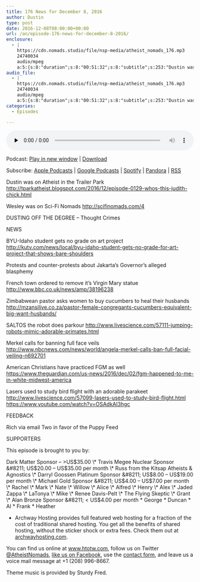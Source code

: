 ```yaml
---
title: 176 News for December 8, 2016
author: Dustin
type: post
date: 2016-12-08T08:00:00+00:00
url: /an/episode-176-news-for-december-8-2016/
enclosure:
  - |
    https://cdn.nomads.studio/file/nsp-media/atheist_nomads_176.mp3
    24740034
    audio/mpeg
    a:5:{s:8:"duration";s:8:"00:51:32";s:8:"subtitle";s:253:"Dustin was on Atheist in the Trailer Park  Wesley was on Sci-Fi Nomads  DUSTING OFF THE DEGREE - Thought Crimes NEWS BYU-Idaho student gets no grade on art project  Protests and counter-protests about Jakarta’s Governor’s alleged blasphemy French...";s:8:"explicit";s:1:"1";s:13:"episode_title";s:25:"News for December 8, 2016";s:10:"episode_no";s:3:"176";}
audio_file:
  - |
    https://cdn.nomads.studio/file/nsp-media/atheist_nomads_176.mp3
    24740034
    audio/mpeg
    a:5:{s:8:"duration";s:8:"00:51:32";s:8:"subtitle";s:253:"Dustin was on Atheist in the Trailer Park  Wesley was on Sci-Fi Nomads  DUSTING OFF THE DEGREE - Thought Crimes NEWS BYU-Idaho student gets no grade on art project  Protests and counter-protests about Jakarta’s Governor’s alleged blasphemy French...";s:8:"explicit";s:1:"1";s:13:"episode_title";s:25:"News for December 8, 2016";s:10:"episode_no";s:3:"176";}
categories:
  - Episodes

---
```

<div itemscope itemtype="http://schema.org/AudioObject">
  <meta itemprop="name" content="176 News for December 8, 2016" />
  
  <meta itemprop="uploadDate" content="2016-12-08T01:00:00-07:00" />
  
  <meta itemprop="encodingFormat" content="audio/mpeg" />
  
  <meta itemprop="duration" content="PT51M32S" />
  
  <meta itemprop="description" content="Dustin was on Atheist in the Trailer Park  Wesley was on Sci-Fi Nomads  DUSTING OFF THE DEGREE - Thought Crimes NEWS BYU-Idaho student gets no grade on art project  Protests and counter-protests about Jakarta’s Governor’s alleged blasphemy French..." />
  
  <meta itemprop="contentUrl" content="https://dts.podtrac.com/redirect.mp3/cdn.nomads.studio/file/nsp-media/atheist_nomads_176.mp3" />
  
  <meta itemprop="contentSize" content="23.6" />
  </p> 
  
  <div class="powerpress_player" id="powerpress_player_8438">
    <audio class="wp-audio-shortcode" id="audio-5052-182" preload="none" style="width: 100%;" controls="controls"><source type="audio/mpeg" src="https://dts.podtrac.com/redirect.mp3/cdn.nomads.studio/file/nsp-media/atheist_nomads_176.mp3?_=182" /><a href="https://dts.podtrac.com/redirect.mp3/cdn.nomads.studio/file/nsp-media/atheist_nomads_176.mp3">https://dts.podtrac.com/redirect.mp3/cdn.nomads.studio/file/nsp-media/atheist_nomads_176.mp3</a></audio>
  </div>
</div>

<p class="powerpress_links powerpress_links_mp3">
  Podcast: <a href="https://dts.podtrac.com/redirect.mp3/cdn.nomads.studio/file/nsp-media/atheist_nomads_176.mp3" class="powerpress_link_pinw" target="_blank" title="Play in new window" onclick="return powerpress_pinw('https://htotw.com/?powerpress_pinw=5052-podcast');" rel="nofollow">Play in new window</a> | <a href="https://dts.podtrac.com/redirect.mp3/cdn.nomads.studio/file/nsp-media/atheist_nomads_176.mp3" class="powerpress_link_d" title="Download" rel="nofollow" download="atheist_nomads_176.mp3">Download</a>
</p>

<p class="powerpress_links powerpress_subscribe_links">
  Subscribe: <a href="https://podcasts.apple.com/us/podcast/humanists-take-on-the-world/id530050098?mt=2&ls=1" class="powerpress_link_subscribe powerpress_link_subscribe_itunes" target="_blank" title="Subscribe on Apple Podcasts" rel="nofollow">Apple Podcasts</a> | <a href="https://www.google.com/podcasts?feed=aHR0cDovL2F0aGVpc3Rub21hZHMubGlic3luLmNvbS9yc3M%3D" class="powerpress_link_subscribe powerpress_link_subscribe_googleplay" target="_blank" title="Subscribe on Google Podcasts" rel="nofollow">Google Podcasts</a> | <a href="https://open.spotify.com/show/3LzK2xZGike6Tc1GEMtMbr?si=LieN9SNuTpq96smuaUsH8A" class="powerpress_link_subscribe powerpress_link_subscribe_spotify" target="_blank" title="Subscribe on Spotify" rel="nofollow">Spotify</a> | <a href="https://www.pandora.com/podcast/atheist-nomads/PC:10122?corr=62071012&part=ug" class="powerpress_link_subscribe powerpress_link_subscribe_pandora" target="_blank" title="Subscribe on Pandora" rel="nofollow">Pandora</a> | <a href="https://htotw.com/feed/podcast/" class="powerpress_link_subscribe powerpress_link_subscribe_rss" target="_blank" title="Subscribe via RSS" rel="nofollow">RSS</a>
</p>

Dustin was on Atheist in the Trailer Park <a href="http://tparkatheist.blogspot.com/2016/12/episode-0129-whos-this-judith-chick.html" target="_blank" rel="noopener">http://tparkatheist.blogspot.com/2016/12/episode-0129-whos-this-judith-chick.html </a>

Wesley was on Sci-Fi Nomads <a href="http://scifinomads.com/4" target="_blank" rel="noopener">http://scifinomads.com/4</a>

DUSTING OFF THE DEGREE &#8211; Thought Crimes

NEWS

BYU-Idaho student gets no grade on art project <a href="http://kutv.com/news/local/byu-idaho-student-gets-no-grade-for-art-project-that-shows-bare-shoulders" target="_blank" rel="noopener">http://kutv.com/news/local/byu-idaho-student-gets-no-grade-for-art-project-that-shows-bare-shoulders</a>

Protests and counter-protests about Jakarta’s Governor’s alleged blasphemy

French town ordered to remove it’s Virgin Mary statue <a href="http://www.bbc.co.uk/news/amp/38196238" target="_blank" rel="noopener">http://www.bbc.co.uk/news/amp/38196238</a>

Zimbabwean pastor asks women to buy cucumbers to heal their husbands <a href="http://mzansilive.co.za/pastor-female-congregants-cucumbers-equivalent-big-want-husbands/" target="_blank" rel="noopener">http://mzansilive.co.za/pastor-female-congregants-cucumbers-equivalent-big-want-husbands/</a>

SALTOS the robot does parkour <a href="http://www.livescience.com/57111-jumping-robots-mimic-adorable-primates.html" target="_blank" rel="noopener">http://www.livescience.com/57111-jumping-robots-mimic-adorable-primates.html</a>

Merkel calls for banning full face veils <a href="http://www.nbcnews.com/news/world/angela-merkel-calls-ban-full-facial-veiling-n692701" target="_blank" rel="noopener">http://www.nbcnews.com/news/world/angela-merkel-calls-ban-full-facial-veiling-n692701</a>

American Christians have practiced FGM as well <a href="https://www.theguardian.com/us-news/2016/dec/02/fgm-happened-to-me-in-white-midwest-america" target="_blank" rel="noopener">https://www.theguardian.com/us-news/2016/dec/02/fgm-happened-to-me-in-white-midwest-america</a>

Lasers used to study bird flight with an adorable parakeet <a href="http://www.livescience.com/57099-lasers-used-to-study-bird-flight.html" target="_blank" rel="noopener">http://www.livescience.com/57099-lasers-used-to-study-bird-flight.html</a> <a href="https://www.youtube.com/watch?v=OSAdkAI3hgc" target="_blank" rel="noopener">https://www.youtube.com/watch?v=OSAdkAI3hgc</a>

FEEDBACK

Rich via email Two in favor of the Puppy Feed

SUPPORTERS

This episode is brought to you by:

Dark Matter Sponsor &#8211; >US$35.00 \* Travis Megee Nuclear Sponsor &#8211; US$20.00 &#8211; US$35.00 per month \* Russ from the Kitsap Atheists & Agnostics \* Darryl Goossen Platinum Sponsor &#8211; US$8.00 &#8211; US$19.00 per month \* Michael Gold Sponsor &#8211; US$4.00 &#8211; US$7.00 per month \* Rachel \* Mark \* Nate \* Willow \* Alice \* Alfred \* Henry \* Alex \* Jaded Zappa \* LaTonya \* Mike \* Renee Davis-Pelt \* The Flying Skeptic \* Grant \* Alan Bronze Sponsor &#8211; < US$4.00 per month \* George \* Duncan \* Al \* Frank \* Heather

* Archway Hosting provides full featured web hosting for a fraction of the cost of traditional shared hosting. You get all the benefits of shared hosting, without the sticker shock or extra fees. Check them out at <a href="http://archwayhosting.com/" target="_blank" rel="noopener">archwayhosting.com</a>.

You can find us online at <a href="http://www.htotw.com/" target="_blank" rel="noopener">www.htotw.com</a>, follow us on Twitter <a href="https://htotw.com/twitter" target="_blank" rel="noopener">@AtheistNomads</a>, <a href="https://www.facebook.com/AtheistNomads" target="_blank" rel="noopener">like us on Facebook</a>, use the [contact form](https://htotw.com/contact), and leave us a voice mail message at +1 (208) 996-8667.

Theme music is provided by Sturdy Fred.